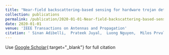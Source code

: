 ```yaml
---
title: "Near-field backscattering-based sensing for hardware trojan detection"
collection: publications
permalink: /publication/2020-01-01-Near-field-backscattering-based-sensing-for-hardware-trojan-detection
date: 2020-01-01
venue: 'IEEE Transactions on Antennas and Propagation'
citation: ' Sinan Adibelli,  Prateek Juyal,  Luong Nguyen,  Milos Prvulovic,  Alenka Zajic, &quot;Near-field backscattering-based sensing for hardware trojan detection.&quot; IEEE Transactions on Antennas and Propagation, 2020.'
---
```

Use [Google Scholar](https://scholar.google.com/scholar?q=Near+field+backscattering+based+sensing+for+hardware+trojan+detection){:target="_blank"} for full citation